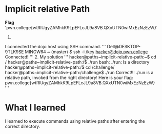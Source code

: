 # Implicit relative Path
**Flag** 'pwn.college{wtRIUgyZAMhkK9LpEFLcJL9a8VB.QXxUTN0wiMxEzNzEzW}'

1. 
I connected the dojo host using SSH command.
'''
Dell@DESKTOP-9TLK9SE MINGW64 ~ (master)
$ ssh -i./key hacker@dojo.pwn.college
Connected!
'''
2. My solution
'''
hacker@paths~implicit-relative-path:~$ cd /
hacker@paths~implicit-relative-path:/$ ./run
bash: ./run: Is a directory
hacker@paths~implicit-relative-path:/$ cd /challenge/
hacker@paths~implicit-relative-path:/challenge$ ./run
Correct!!!
./run is a relative path, invoked from the right directory!
Here is your flag:
pwn.college{wtRIUgyZAMhkK9LpEFLcJL9a8VB.QXxUTN0wiMxEzNzEzW}
'''
# What I learned
I learned to execute commands using relative paths after entering the correct directory.
